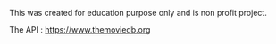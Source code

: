 This was created for education purpose only and is non profit project.

The API : https://www.themoviedb.org
